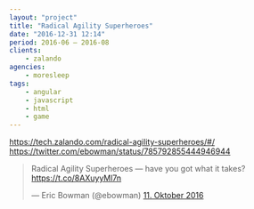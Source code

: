 ```yaml
---
layout: "project"
title: "Radical Agility Superheroes"
date: "2016-12-31 12:14"
period: 2016-06 – 2016-08
clients:
    - zalando
agencies:
    - moresleep
tags:
    - angular
    - javascript
    - html
    - game
---
```



https://tech.zalando.com/radical-agility-superheroes/#/
https://twitter.com/ebowman/status/785792855444946944

<blockquote class="twitter-tweet" data-lang="de"><p lang="en" dir="ltr">Radical Agility Superheroes — have you got what it takes? <a href="https://t.co/8AXuyyMl7n">https://t.co/8AXuyyMl7n</a></p>&mdash; Eric Bowman (@ebowman) <a href="https://twitter.com/ebowman/status/785792855444946944">11. Oktober 2016</a></blockquote>
<script async src="//platform.twitter.com/widgets.js" charset="utf-8"></script>
